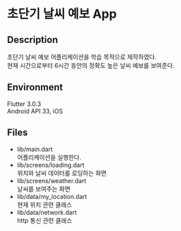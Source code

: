 # 초단기 날씨 예보 App


## Description
초단기 날씨 예보 어플리케이션을 학습 목적으로 제작하였다.  
현재 시간으로부터 6시간 동안의 정확도 높은 날씨 예보를 보여준다.

## Environment
Flutter 3.0.3  
Android API 33, iOS

## Files
* lib/main.dart               
    어플리케이션을 실행한다.  
* lib/screens/loading.dart    
    위치와 날씨 데이터를 로딩하는 화면  
* lib/screens/weather.dart    
    날씨를 보여주는 화면  
* lib/data/my_location.dart   
    현재 위치 관련 클래스  
* lib/data/network.dart  
    http 통신 관련 클래스  